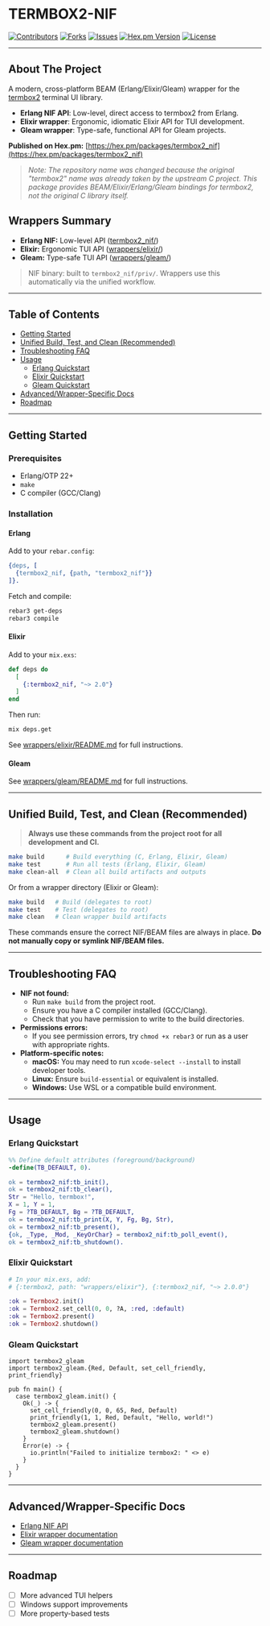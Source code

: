 # TERMBOX2-NIF

[![Contributors](https://img.shields.io/github/contributors/Hydepwns/termbox2-nif.svg?style=for-the-badge)](https://github.com/Hydepwns/termbox2-nif/graphs/contributors)
[![Forks](https://img.shields.io/github/forks/Hydepwns/termbox2-nif.svg?style=for-the-badge)](https://github.com/Hydepwns/termbox2-nif/network/members)
[![Issues](https://img.shields.io/github/issues/Hydepwns/termbox2-nif.svg?style=for-the-badge)](https://github.com/Hydepwns/termbox2-nif/issues)
[![Hex.pm Version](https://img.shields.io/hexpm/v/termbox2_nif.svg?style=for-the-badge)](https://hex.pm/packages/termbox2_nif)
[![License](https://img.shields.io/hexpm/l/termbox2_nif.svg?style=for-the-badge)](https://github.com/Hydepwns/termbox2-nif/blob/master/LICENSE)

---

## About The Project

A modern, cross-platform BEAM (Erlang/Elixir/Gleam) wrapper for the [termbox2](https://github.com/termbox/termbox2) terminal UI library.

- **Erlang NIF API**: Low-level, direct access to termbox2 from Erlang.
- **Elixir wrapper**: Ergonomic, idiomatic Elixir API for TUI development.
- **Gleam wrapper**: Type-safe, functional API for Gleam projects.

**Published on Hex.pm:** [https://hex.pm/packages/termbox2_nif](https://hex.pm/packages/termbox2_nif)

> _Note: The repository name was changed because the original "termbox2" name was already taken by the upstream C project. This package provides BEAM/Elixir/Erlang/Gleam bindings for termbox2, not the original C library itself._

## Wrappers Summary

- **Erlang NIF:** Low-level API ([termbox2_nif/](termbox2_nif/))
- **Elixir:** Ergonomic TUI API ([wrappers/elixir/](wrappers/elixir/README.md))
- **Gleam:** Type-safe TUI API ([wrappers/gleam/](wrappers/gleam/README.md))

> NIF binary: built to `termbox2_nif/priv/`. Wrappers use this automatically via the unified workflow.

---

## Table of Contents

- [Getting Started](#getting-started)
- [Unified Build, Test, and Clean (Recommended)](#unified-build-test-and-clean-recommended)
- [Troubleshooting FAQ](#troubleshooting-faq)
- [Usage](#usage)
  - [Erlang Quickstart](#erlang-quickstart)
  - [Elixir Quickstart](#elixir-quickstart)
  - [Gleam Quickstart](#gleam-quickstart)
- [Advanced/Wrapper-Specific Docs](#advancedwrapper-specific-docs)
- [Roadmap](#roadmap)

---

## Getting Started

### Prerequisites

- Erlang/OTP 22+
- `make`
- C compiler (GCC/Clang)

### Installation

#### Erlang

Add to your `rebar.config`:

```erlang
{deps, [
  {termbox2_nif, {path, "termbox2_nif"}}
]}.
```

Fetch and compile:

```sh
rebar3 get-deps
rebar3 compile
```

#### Elixir

Add to your `mix.exs`:

```elixir
def deps do
  [
    {:termbox2_nif, "~> 2.0"}
  ]
end
```

Then run:

```sh
mix deps.get
```

See [wrappers/elixir/README.md](wrappers/elixir/README.md) for full instructions.

#### Gleam

See [wrappers/gleam/README.md](wrappers/gleam/README.md) for full instructions.

---

## Unified Build, Test, and Clean (Recommended)

> **Always use these commands from the project root for all development and CI.**

```sh
make build      # Build everything (C, Erlang, Elixir, Gleam)
make test       # Run all tests (Erlang, Elixir, Gleam)
make clean-all  # Clean all build artifacts and outputs
```

Or from a wrapper directory (Elixir or Gleam):

```sh
make build   # Build (delegates to root)
make test    # Test (delegates to root)
make clean   # Clean wrapper build artifacts
```

These commands ensure the correct NIF/BEAM files are always in place. **Do not manually copy or symlink NIF/BEAM files.**

---

## Troubleshooting FAQ

- **NIF not found:**
  - Run `make build` from the project root.
  - Ensure you have a C compiler installed (GCC/Clang).
  - Check that you have permission to write to the build directories.
- **Permissions errors:**
  - If you see permission errors, try `chmod +x rebar3` or run as a user with appropriate rights.
- **Platform-specific notes:**
  - **macOS:** You may need to run `xcode-select --install` to install developer tools.
  - **Linux:** Ensure `build-essential` or equivalent is installed.
  - **Windows:** Use WSL or a compatible build environment.

---

## Usage

### Erlang Quickstart

```erlang
%% Define default attributes (foreground/background)
-define(TB_DEFAULT, 0).

ok = termbox2_nif:tb_init(),
ok = termbox2_nif:tb_clear(),
Str = "Hello, termbox!",
X = 1, Y = 1,
Fg = ?TB_DEFAULT, Bg = ?TB_DEFAULT,
ok = termbox2_nif:tb_print(X, Y, Fg, Bg, Str),
ok = termbox2_nif:tb_present(),
{ok, _Type, _Mod, _KeyOrChar} = termbox2_nif:tb_poll_event(),
ok = termbox2_nif:tb_shutdown().
```

### Elixir Quickstart

```elixir
# In your mix.exs, add:
# {:termbox2, path: "wrappers/elixir"}, {:termbox2_nif, "~> 2.0.0"}

:ok = Termbox2.init()
:ok = Termbox2.set_cell(0, 0, ?A, :red, :default)
:ok = Termbox2.present()
:ok = Termbox2.shutdown()
```

### Gleam Quickstart

```gleam
import termbox2_gleam
import termbox2_gleam.{Red, Default, set_cell_friendly, print_friendly}

pub fn main() {
  case termbox2_gleam.init() {
    Ok(_) -> {
      set_cell_friendly(0, 0, 65, Red, Default)
      print_friendly(1, 1, Red, Default, "Hello, world!")
      termbox2_gleam.present()
      termbox2_gleam.shutdown()
    }
    Error(e) -> {
      io.println("Failed to initialize termbox2: " <> e)
    }
  }
}
```

---

## Advanced/Wrapper-Specific Docs

- [Erlang NIF API](c_src/termbox2_nif.c)
- [Elixir wrapper documentation](wrappers/elixir/README.md)
- [Gleam wrapper documentation](wrappers/gleam/README.md)

---

## Roadmap

- [ ] More advanced TUI helpers
- [ ] Windows support improvements
- [ ] More property-based tests
